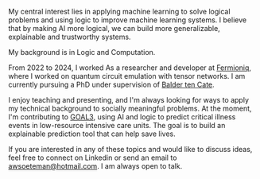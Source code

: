 My central interest lies in applying machine learning to solve logical problems and using logic to improve machine learning systems. I believe that by making AI more logical, we can build  more generalizable, explainable and trustworthy systems.

My background is in Logic and Computation.
<!-- , with recent research projects spanning the expressiveness of machine learning models, logical programming, quantum computing and computational social choice.  -->
From 2022 to 2024, I worked As a researcher and developer at [Fermioniq](https://www.fermioniq.com/), where I worked on quantum circuit emulation with tensor networks. I am currently pursuing a PhD under supervision of [Balder ten Cate](https://staff.fnwi.uva.nl/b.d.tencate/).

I enjoy teaching and presenting, and I'm always looking for ways to apply my technical background to socially meaningful problems. At the moment, I'm contributing to [GOAL3](https://www.goal3.org/nl), using AI and logic to predict critical illness events in low-resource intensive care units. The goal is to build an explainable prediction tool that can help save lives.

If you are interested in any of these topics and would like to discuss ideas, feel free to connect on Linkedin or send an email to awsoeteman@hotmail.com. I am always open to talk.
